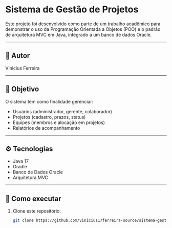 # Sistema de Gestão de Projetos

Este projeto foi desenvolvido como parte de um trabalho acadêmico para demonstrar o uso da Programação Orientada a Objetos (POO) e o padrão de arquitetura MVC em Java, integrado a um banco de dados Oracle.

---

## 👤 Autor

Vinicius Ferreira

---

## 🎯 Objetivo

O sistema tem como finalidade gerenciar:

- Usuários (administrador, gerente, colaborador)  
- Projetos (cadastro, prazos, status)  
- Equipes (membros e alocação em projetos)  
- Relatórios de acompanhamento

---

## ⚙️ Tecnologias

- Java 17  
- Gradle  
- Banco de Dados Oracle  
- Arquitetura MVC  

---

## 🚀 Como executar

1. Clone este repositório:  
   ```bash
   git clone https://github.com/vinicius17ferreira-source/sistema-gestao-projetos.git
